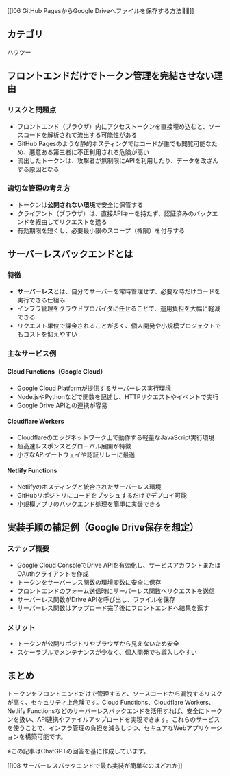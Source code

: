 
[[I06  GitHub PagesからGoogle Driveへファイルを保存する方法📂✨]]


## カテゴリ
ハウツー

## フロントエンドだけでトークン管理を完結させない理由
### リスクと問題点
- フロントエンド（ブラウザ）内にアクセストークンを直接埋め込むと、ソースコードを解析されて流出する可能性がある
- GitHub Pagesのような静的ホスティングではコードが誰でも閲覧可能なため、悪意ある第三者に不正利用される危険が高い
- 流出したトークンは、攻撃者が無制限にAPIを利用したり、データを改ざんする原因となる

### 適切な管理の考え方
- トークンは**公開されない環境**で安全に保管する
- クライアント（ブラウザ）は、直接APIキーを持たず、認証済みのバックエンドを経由してリクエストを送る
- 有効期限を短くし、必要最小限のスコープ（権限）を付与する

## サーバーレスバックエンドとは
### 特徴
- **サーバーレス**とは、自分でサーバーを常時管理せず、必要な時だけコードを実行できる仕組み
- インフラ管理をクラウドプロバイダに任せることで、運用負担を大幅に軽減できる
- リクエスト単位で課金されることが多く、個人開発や小規模プロジェクトでもコストを抑えやすい

### 主なサービス例
#### Cloud Functions（Google Cloud）
- Google Cloud Platformが提供するサーバーレス実行環境
- Node.jsやPythonなどで関数を記述し、HTTPリクエストやイベントで実行
- Google Drive APIとの連携が容易

#### Cloudflare Workers
- Cloudflareのエッジネットワーク上で動作する軽量なJavaScript実行環境
- 超高速レスポンスとグローバル展開が特徴
- 小さなAPIゲートウェイや認証リレーに最適

#### Netlify Functions
- Netlifyのホスティングと統合されたサーバーレス環境
- GitHubリポジトリにコードをプッシュするだけでデプロイ可能
- 小規模アプリのバックエンド処理を簡単に実装できる

## 実装手順の補足例（Google Drive保存を想定）
### ステップ概要
- Google Cloud ConsoleでDrive APIを有効化し、サービスアカウントまたはOAuthクライアントを作成
- トークンをサーバーレス関数の環境変数に安全に保存
- フロントエンドのフォーム送信時にサーバーレス関数へリクエストを送信
- サーバーレス関数がDrive APIを呼び出し、ファイルを保存
- サーバーレス関数はアップロード完了後にフロントエンドへ結果を返す

### メリット
- トークンが公開リポジトリやブラウザから見えないため安全
- スケーラブルでメンテナンスが少なく、個人開発でも導入しやすい

## まとめ
トークンをフロントエンドだけで管理すると、ソースコードから漏洩するリスクが高く、セキュリティ上危険です。Cloud Functions、Cloudflare Workers、Netlify Functionsなどのサーバーレスバックエンドを活用すれば、安全にトークンを扱い、API連携やファイルアップロードを実現できます。これらのサービスを使うことで、インフラ管理の負担を減らしつつ、セキュアなWebアプリケーションを構築可能です。

※この記事はChatGPTの回答を基に作成しています。

[[I08 サーバーレスバックエンドで最も実装が簡単なのはどれか]]

